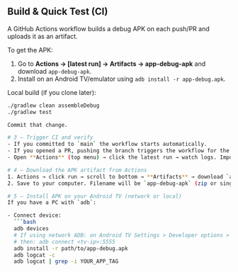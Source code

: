 ## Build & Quick Test (CI)

A GitHub Actions workflow builds a debug APK on each push/PR and uploads it as an artifact.

To get the APK:
1. Go to **Actions → [latest run] → Artifacts → app-debug-apk** and download `app-debug-apk`.
2. Install on an Android TV/emulator using `adb install -r app-debug.apk`.

Local build (if you clone later):
```bash
./gradlew clean assembleDebug
./gradlew test

Commit that change.

# 3 — Trigger CI and verify
- If you committed to `main` the workflow starts automatically.  
- If you opened a PR, pushing the branch triggers the workflow for the PR.  
- Open **Actions** (top menu) → click the latest run → watch logs. Important steps to watch: Gradle assembleDebug and “Upload debug APK artifact”.

# 4 — Download the APK artifact from Actions
1. Actions → click run → scroll to bottom → **Artifacts** → download `app-debug-apk`.  
2. Save to your computer. Filename will be `app-debug-apk` (zip or single file). Rename to `app-debug.apk` if needed.

# 5 — Install APK on your Android TV (network or local)
If you have a PC with `adb`:

- Connect device:
  ```bash
  adb devices
  # If using network ADB: on Android TV Settings > Developer options > ADB over network,
  # then: adb connect <tv-ip>:5555
  adb install -r path/to/app-debug.apk
  adb logcat -c
  adb logcat | grep -i YOUR_APP_TAG

